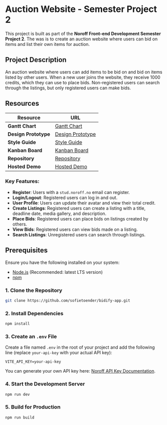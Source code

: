 # Auction Website - Semester Project 2

This project is built as part of the **Noroff Front-end Development Semester Project 2**. The was is to create an auction website where users can bid on items and list their own items for auction.

## Project Description

An auction website where users can add items to be bid on and bid on items listed by other users. When a new user joins the website, they receive 1000 credits, which they can use to place bids. Non-registered users can search through the listings, but only registered users can make bids.

## Resources

| Resource             | URL                                                                                                                        |
| -------------------- | -------------------------------------------------------------------------------------------------------------------------- |
| **Gantt Chart**      | [Gantt Chart](https://github.com/users/sofietoender/projects/5/views/4)                                                    |
| **Design Prototype** | [Design Prototype](https://www.figma.com/proto/c4t6f70p66UKaoreHDeKOd/Semester-project-2?node-id=0-1&t=cJ1irrTGJMH0TL3m-1) |
| **Style Guide**      | [Style Guide](https://www.figma.com/design/c4t6f70p66UKaoreHDeKOd/Semester-project-2?node-id=0-1&t=cJ1irrTGJMH0TL3m-1)     |
| **Kanban Board**     | [Kanban Board](https://github.com/users/sofietoender/projects/5/views/1)                                                   |
| **Repository**       | [Repository](https://github.com/sofietoender/bidify-app.git)                                                               |
| **Hosted Demo**      | [Hosted Demo](https://bidify-sofie.netlify.app/)                                                                           |

### Key Features:

- **Register**: Users with a `stud.noroff.no` email can register.
- **Login/Logout**: Registered users can log in and out.
- **User Profile**: Users can update their avatar and view their total credit.
- **Create Listings**: Registered users can create a listing with a title, deadline date, media gallery, and description.
- **Place Bids**: Registered users can place bids on listings created by others.
- **View Bids**: Registered users can view bids made on a listing.
- **Search Listings**: Unregistered users can search through listings.

## Prerequisites

Ensure you have the following installed on your system:

- [Node.js](https://nodejs.org/) (Recommended: latest LTS version)
- [npm](https://www.npmjs.com/)

### 1. Clone the Repository

```sh
git clone https://github.com/sofietoender/bidify-app.git


```

### 2. Install Dependencies

```sh
npm install
```

### 3. Create an `.env` File

Create a file named `.env` in the root of your project and add the following line (replace `your-api-key` with your actual API key):

```env
VITE_API_KEY=your-api-key
```

You can generate your own API key here: [Noroff API Key Documentation](https://docs.noroff.dev/docs/v2/auth/api-key).

### 4. Start the Development Server

```sh
npm run dev
```

### 5. Build for Production

```sh
npm run build
```
